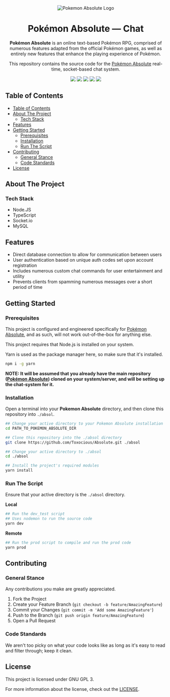 <div align="center">
  <img src="https://absoluterpg.com/images/Assets/banner.png" title="Pokemon Absolute Logo" alt="Pokemon Absolute Logo" />
  <h1 align="center">Pok&eacute;mon Absolute &mdash; Chat</h1>

  **Pok&eacute;mon Absolute** is an online text-based Pok&eacute;mon RPG, comprised of numerous features adapted from the official Pok&eacute;mon games, as well as entirely new features that enhance the playing experience of Pok&eacute;mon.

  This repository contains the source code for the [Pok&eacute;mon Absolute](https://github.com/Toxocious/Absolute) real-time, socket-based chat system.

  <img src="https://img.shields.io/github/issues/Toxocious/Absolute-Chat?style=for-the-badge&logo=appveyor" />
  <img src="https://img.shields.io/github/forks/Toxocious/Absolute-Chat?style=for-the-badge&logo=appveyor" />
  <img src="https://img.shields.io/github/stars/Toxocious/Absolute-Chat?style=for-the-badge&logo=appveyor" />
  <img src="https://img.shields.io/github/license/Toxocious/Absolute-Chat?style=for-the-badge&logo=appveyor" />
  <a href="https://hits.seeyoufarm.com">
    <img src="https://hits.seeyoufarm.com/api/count/incr/badge.svg?url=https%3A%2F%2Fgithub.com%2FToxocious%2FAbsolute-Chat&count_bg=%234A618F&title_bg=%23555555&icon=&icon_color=%23E7E7E7&title=hits&edge_flat=false" />
  </a>
</div>



## Table of Contents
- [Table of Contents](#table-of-contents)
- [About The Project](#about-the-project)
  - [Tech Stack](#tech-stack)
- [Features](#features)
- [Getting Started](#getting-started)
  - [Prerequisites](#prerequisites)
  - [Installation](#installation)
  - [Run The Script](#run-the-script)
- [Contributing](#contributing)
  - [General Stance](#general-stance)
  - [Code Standards](#code-standards)
- [License](#license)



## About The Project
### Tech Stack
- Node.JS
- TypeScript
- Socket.io
- MySQL



## Features
- Direct database connection to allow for communication between users
- User authentication based on unique auth codes set upon account registration
- Includes numerous custom chat commands for user entertainment and utility
- Prevents clients from spamming numerous messages over a short period of time



## Getting Started
### Prerequisites
This project is configured and engineered specifically for [Pok&eacute;mon Absolute](https://github.com/Toxocious/Absolute), and as such, will not work out-of-the-box for anything else.

This project requires that Node.js is installed on your system.

Yarn is used as the package manager here, so make sure that it's installed.
```bash
npm i -g yarn
```

**NOTE: It will be assumed that you already have the main repository ([Pok&eacute;mon Absolute](https://github.com/Toxocious/Absolute)) cloned on your system/server, and will be setting up the chat-system for it.**

### Installation
Open a terminal into your **Pokemon Absolute** directory, and then clone this repository into ``./absol``.

```bash
## Change your active directory to your Pokemon Absolute installation
cd PATH_TO_POKEMON_ABSOLUTE_DIR

## Clone this repository into the ./absol directory
git clone https://github.com/Toxocious/Absolute.git ./absol

## Change your active directory to ./absol
cd ./absol

## Install the project's required modules
yarn install
```

### Run The Script
Ensure that your active directory is the ``./absol`` directory.

**Local**
```bash
## Run the dev_test script
## Uses nodemon to run the source code
yarn dev
```

**Remote**
```bash
## Run the prod script to compile and run the prod code
yarn prod
```



## Contributing
### General Stance
Any contributions you make are greatly appreciated.

1. Fork the Project
2. Create your Feature Branch (``git checkout -b feature/AmazingFeature``)
3. Commit your Changes (``git commit -m 'Add some AmazingFeature'``)
4. Push to the Branch (``git push origin feature/AmazingFeature``)
5. Open a Pull Request

### Code Standards
We aren't too picky on what your code looks like as long as it's easy to read and filter through; keep it clean.



## License
This project is licensed under GNU GPL 3.

For more information about the license, check out the [LICENSE](LICENSE).
